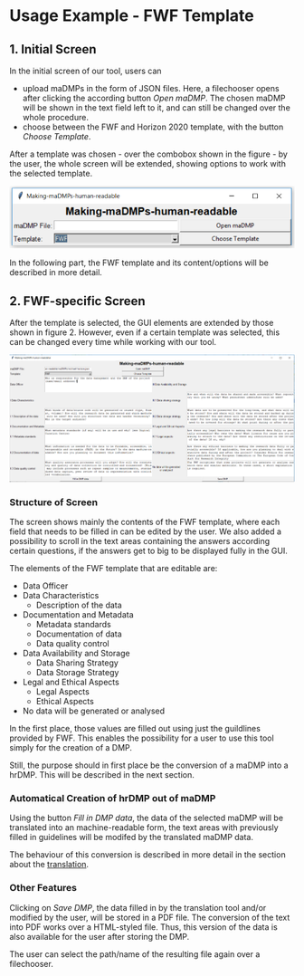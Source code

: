 # Usage Example - FWF Template

## 1. Initial Screen

In the initial screen of our tool, users can 
* upload maDMPs in the form of JSON files. Here, a filechooser opens after clicking the according button *Open maDMP*. The chosen maDMP will be shown in the text field left to it, and can still be changed over the whole procedure.
* choose between the FWF and Horizon 2020 template, with the button *Choose Template*.

After a template was chosen - over the combobox shown in the figure -  by the user, the whole screen will be extended, showing options to work with the selected template.

![FWF1](./img/fwf_1.PNG)

In the following part, the FWF template and its content/options will be described in more detail.


## 2. FWF-specific Screen

After the template is selected, the GUI elements are extended by those shown in figure 2. However, even if a certain template was selected, this can be changed every time while working with our tool.

![FWF2](./img/fwf_2.PNG)

### Structure of Screen

The screen shows mainly the contents of the FWF template, where each field that needs to be filled in can be edited by the user. We also added a possibility to scroll in the text areas containing the answers according certain questions, if the answers get to big to be displayed
fully in the GUI.

The elements of the FWF template that are editable are:

* Data Officer
* Data Characteristics
    * Description of the data
* Documentation and Metadata
    * Metadata standards
    * Documentation of data
    * Data quality control
* Data Availability and Storage
    * Data Sharing Strategy
    * Data Storage Strategy
* Legal and Ethical Aspects
    * Legal Aspects
    * Ethical Aspects
* No data will be generated or analysed

In the first place, those values are filled out using just the guildlines provided by FWF. This enables the possibility for a user to
use this tool simply for the creation of a DMP.

Still, the purpose should in first place be the conversion of a maDMP into a hrDMP. This will be described in the next section.

### Automatical Creation of hrDMP out of maDMP

Using the button *Fill in DMP data*, the data of the selected maDMP will be translated into an machine-readable form, the text areas with
previously filled in guidelines will be modifed by the translated maDMP data.

The behaviour of this conversion is described in more detail in the section about the
[translation](https://github.com/MBAigner/Making-maDMPs-human-readable/blob/master/docs/translation/translation.md).

### Other Features

Clicking on *Save DMP*, the data filled in by the translation tool and/or modified by the user, will be stored in a PDF file. The conversion of
the text into PDF works over a HTML-styled file. Thus, this version of the data is also available for the user after storing the DMP.

The user can select the path/name of the resulting file again over a filechooser.
